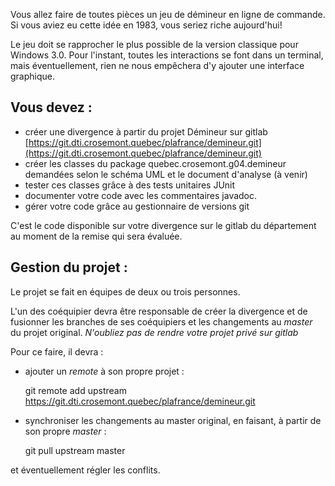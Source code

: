 Vous allez faire de toutes pièces un jeu de démineur en ligne de commande. Si vous aviez eu cette idée en 1983, vous seriez riche aujourd'hui!

Le jeu doit se rapprocher le plus possible de la version classique pour Windows 3.0. Pour l'instant, toutes les interactions se font dans un terminal, mais éventuellement, rien ne nous empêchera d'y ajouter une interface graphique.

## Vous devez :

 * créer une divergence à partir du projet Démineur sur gitlab [https://git.dti.crosemont.quebec/plafrance/demineur.git](https://git.dti.crosemont.quebec/plafrance/demineur.git)
 * créer les classes du package quebec.crosemont.g04.demineur demandées selon le schéma UML et le document d'analyse (à venir)
 * tester ces classes grâce à des tests unitaires JUnit
 * documenter votre code avec les commentaires javadoc.
 * gérer votre code grâce au gestionnaire de versions git
 
C'est le code disponible sur votre divergence sur le gitlab du département au moment de la remise qui sera évaluée.

## Gestion du projet :

Le projet se fait en équipes de deux ou trois personnes.

L'un des coéquipier devra être responsable de créer la divergence et de fusionner les branches de ses coéquipiers et les changements au _master_ du projet original. *N'oubliez pas de rendre votre projet privé sur gitlab*

Pour ce faire, il devra :

 * ajouter un _remote_ à son propre projet :

    git remote add upstream https://git.dti.crosemont.quebec/plafrance/demineur.git
	
 * synchroniser les changements au master original, en faisant, à partir de son propre _master_ :
 
    git pull upstream master
	
  et éventuellement régler les conflits.	
